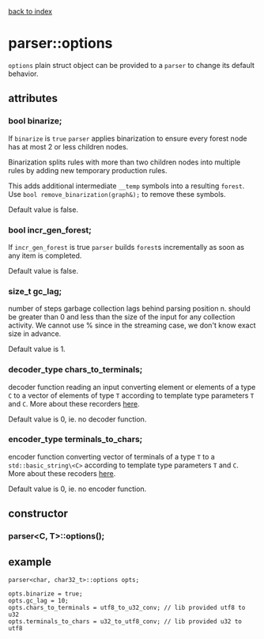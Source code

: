 [back to index](../README.md#overview-of-types)

# parser::options

`options` plain struct object can be provided to a `parser` to change its default behavior.

## attributes

### bool binarize;

If `binarize` is `true` `parser` applies binarization to ensure every forest node has at most 2 or less children nodes.

Binarization splits rules with more than two children nodes into multiple rules by adding new temporary production rules.

This adds additional intermediate `__temp` symbols into a resulting `forest`. Use `bool remove_binarization(graph&);` to remove these symbols.

Default value is false.

### bool incr_gen_forest;

If `incr_gen_forest` is true `parser` builds `forest`s incrementally as soon as any item is completed.

Default value is false.

### size_t gc_lag;

number of steps garbage collection lags behind parsing position n. should be greater than 0 and less than the size of the input for any collection activity. We cannot use % since in the streaming case, we don't know exact size in advance.

Default value is 1.

### decoder_type chars_to_terminals;

decoder function reading an input converting element or elements of a type `C` to a vector of elements of type `T` according to template type parameters `T` and `C`. More about these recorders [here](recoders.md).

Default value is 0, ie. no decoder function.

### encoder_type terminals_to_chars;

encoder function converting vector of terminals of a type `T` to a `std::basic_string\<C>` according to template type parameters `T` and `C`. More about these recoders [here](recoders.md).

Default value is 0, ie. no encoder function.

## constructor

### parser<C, T>::options();

## example
```
parser<char, char32_t>::options opts;

opts.binarize = true;
opts.gc_lag = 10;
opts.chars_to_terminals = utf8_to_u32_conv; // lib provided utf8 to u32
opts.terminals_to_chars = u32_to_utf8_conv; // lib provided u32 to utf8
```
